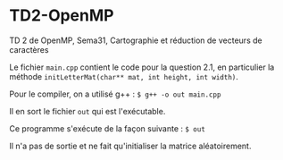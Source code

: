 # TD2-OpenMP
TD 2 de OpenMP, Sema31, Cartographie et réduction de vecteurs de caractères

Le fichier `main.cpp` contient le code pour la question 2.1, en particulier la méthode
`initLetterMat(char** mat, int height, int width)`.

Pour le compiler, on a utilisé g++ :
`$ g++ -o out main.cpp`

Il en sort le fichier `out` qui est l'exécutable.

Ce programme s'exécute de la façon suivante : 
`$ out`

Il n'a pas de sortie et ne fait qu'initialiser la matrice aléatoirement.